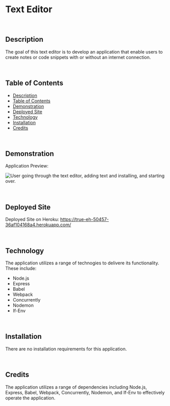 # Text Editor

<br>

## Description

The goal of this text editor is to develop an application that enable users to create notes or code snippets with or without an internet connection.

<br>

## Table of Contents

- [Description](#description)
- [Table of Contents](#table-of-contents)
- [Demonstration](#demonstration)
- [Deployed Site](#deployed-site)
- [Technology](#technology)
- [Installation](#installation)
- [Credits](#credits)

<br>

## Demonstration

Application Preview:

![User going through the text editor, adding text and installing, and starting over.](./assets/images/JATE.gif)

<br>

## Deployed Site

Deployed Site on Heroku: https://true-eh-50457-36af104168a4.herokuapp.com/

<br>

## Technology

The application utilizes a range of technogies to delivere its functionality. These include:

- Node.js
- Express
- Babel
- Webpack
- Concurrently
- Nodemon
- If-Env

<br>

## Installation

There are no installation requirements for this application.

<br>

## Credits

The application utilizes a range of dependencies including Node.js, Express, Babel, Webpack, Concurrently, Nodemon, and If-Env to effectively operate the application.
